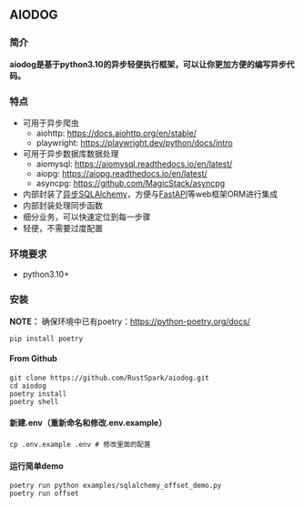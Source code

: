 ## AIODOG
### 简介
**aiodog是基于python3.10的异步轻便执行框架，可以让你更加方便的编写异步代码。**
### 特点
- 可用于异步爬虫
    - aiohttp: https://docs.aiohttp.org/en/stable/
    - playwright: https://playwright.dev/python/docs/intro
- 可用于异步数据库数据处理
    - aiomysql: https://aiomysql.readthedocs.io/en/latest/
    - aiopg: https://aiopg.readthedocs.io/en/latest/
    - asyncpg: https://github.com/MagicStack/asyncpg
- 内部封装了[异步SQLAlchemy](https://docs.sqlalchemy.org/en/20/orm/extensions/asyncio.html)，方便与[FastAPI](https://fastapi.tiangolo.com/zh/tutorial/sql-databases/)等web框架ORM进行集成
- 内部封装处理同步函数
- 细分业务，可以快速定位到每一步骤
- 轻便，不需要过度配置
### 环境要求
- python3.10+
### 安装
**NOTE：** 确保环境中已有poetry：https://python-poetry.org/docs/
```shell
pip install poetry
```
#### From Github
```shell
git clone https://github.com/RustSpark/aiodog.git
cd aiodog
poetry install
poetry shell
```
#### 新建.env（重新命名和修改.env.example）
```shell
cp .env.example .env # 修改里面的配置
```
#### 运行简单demo
```shell
poetry run python examples/sqlalchemy_offset_demo.py
poetry run offset
```